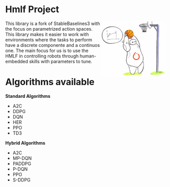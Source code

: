 # Hmlf Project
<img src="docs/\_static/img/logo.png" align="right" width="40%"/>
This library is a fork of StableBaselines3 with the focus on parametrized action spaces.
This library makes it easier to work with environments where the tasks to perform have a discrete componente and a continuos one. The main focus for us is to use the HMLF in controlling robots through human-embedded skills with parameters to tune.

# Algorithms available


**Standard Algorithms**
- A2C
- DDPG
- DQN
- HER
- PPO
- TD3

**Hybrid Algorithms**
- A2C
- MP-DQN
- PADDPG
- P-DQN
- PPO
- S-DDPG
